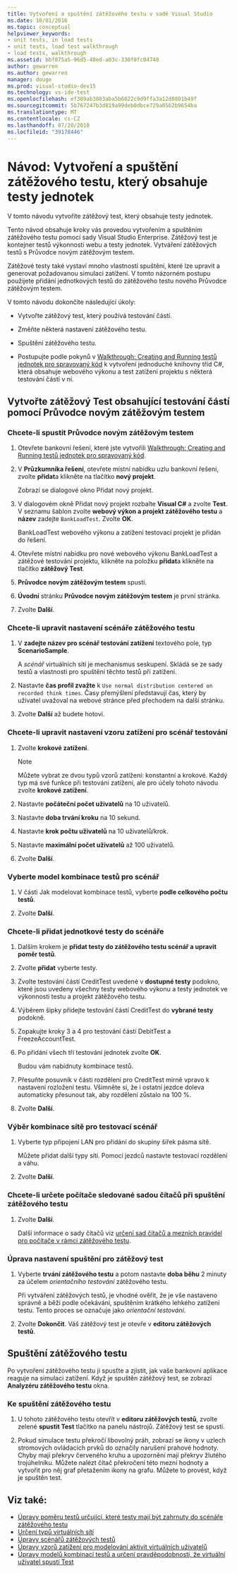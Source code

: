 ```yaml
---
title: Vytvoření a spuštění zátěžového testu v sadě Visual Studio
ms.date: 10/01/2016
ms.topic: conceptual
helpviewer_keywords:
- unit tests, in load tests
- unit tests, load test walkthrough
- load tests, walkthrough
ms.assetid: bbf075a5-96d5-48ed-a03c-330f0fc04748
author: gewarren
ms.author: gewarren
manager: douge
ms.prod: visual-studio-dev15
ms.technology: vs-ide-test
ms.openlocfilehash: ef389ab3803aba5b6022c9d9ffa3a12d0801b49f
ms.sourcegitcommit: 5b767247b3d819a99deb0dbce729a0562b9654ba
ms.translationtype: MT
ms.contentlocale: cs-CZ
ms.lasthandoff: 07/20/2018
ms.locfileid: "39178446"
---
```

# <a name="walkthrough-create-and-run-a-load-test-that-contains-unit-tests"></a>Návod: Vytvoření a spuštění zátěžového testu, který obsahuje testy jednotek

V tomto návodu vytvoříte zátěžový test, který obsahuje testy jednotek.

Tento návod obsahuje kroky vás provedou vytvořením a spuštěním zátěžového testu pomocí sady Visual Studio Enterprise. Zátěžový test je kontejner testů výkonnosti webu a testy jednotek. Vytváření zátěžových testů s Průvodce novým zátěžovým testem.

Zátěžové testy také vystaví mnoho vlastností spuštění, které lze upravit a generovat požadovanou simulaci zatížení. V tomto názorném postupu použijete přidání jednotkových testů do zátěžového testu nového Průvodce zátěžovým testem.

V tomto návodu dokončíte následující úkoly:

-   Vytvořte zátěžový test, který používá testování částí.

-   Změňte některá nastavení zátěžového testu.

-   Spuštění zátěžového testu.

-   Postupujte podle pokynů v [Walkthrough: Creating and Running testů jednotek pro spravovaný kód](../test/walkthrough-creating-and-running-unit-tests-for-managed-code.md) k vytvoření jednoduché knihovny tříd C#, která obsahuje webového výkonu a test zatížení projektu s některá testování částí v ní.

## <a name="create-a-load-test-containing-unit-tests-using-the-new-load-test-wizard"></a>Vytvořte zátěžový Test obsahující testování částí pomocí Průvodce novým zátěžovým testem

### <a name="to-start-the-new-load-test-wizard"></a>Chcete-li spustit Průvodce novým zátěžovým testem

1.  Otevřete bankovní řešení, které jste vytvořili [Walkthrough: Creating and Running testů jednotek pro spravovaný kód](../test/walkthrough-creating-and-running-unit-tests-for-managed-code.md).

2.  V **Průzkumníka řešení**, otevřete místní nabídku uzlu bankovní řešení, zvolte **přidat**a klikněte na tlačítko **nový projekt**.

     Zobrazí se dialogové okno Přidat nový projekt.

3.  V dialogovém okně Přidat nový projekt rozbalte **Visual C#** a zvolte **Test**. V seznamu šablon zvolte **webový výkon a projekt zátěžového testu** a **název** zadejte `BankLoadTest`. Zvolte **OK**.

     BankLoadTest webového výkonu a zatížení testovací projekt je přidán do řešení.

4.  Otevřete místní nabídku pro nové webového výkonu BankLoadTest a zátěžové testování projektu, klikněte na položku **přidat**a klikněte na tlačítko **zátěžový Test**.

5.  **Průvodce novým zátěžovým testem** spustí.

6.  **Úvodní** stránku **Průvodce novým zátěžovým testem** je první stránka.

7.  Zvolte **Další**.

### <a name="to-edit-settings-for-load-test-scenario"></a>Chcete-li upravit nastavení scénáře zátěžového testu

1.  V **zadejte název pro scénář testování zatížení** textového pole, typ **ScenarioSample**.

     A *scénář* virtuálních sítí je mechanismus seskupení. Skládá se ze sady testů a vlastnosti pro spuštění těchto testů při zatížení.

2.  Nastavte **čas profil zvažte** k `Use normal distribution centered on recorded think times`. Časy přemýšlení představují čas, který by uživatel uvažoval na webové stránce před přechodem na další stránku.

1.  Zvolte **Další** až budete hotoví.

### <a name="to-edit-load-pattern-setting-for-test-scenario"></a>Chcete-li upravit nastavení vzoru zatížení pro scénář testování

1.  Zvolte **krokové zatížení**.

    > [!NOTE]
    > Můžete vybrat ze dvou typů vzorů zatížení: konstantní a krokové. Každý typ má své funkce při testování zatížení, ale pro účely tohoto návodu zvolte **krokové zatížení**.

2.  Nastavte **počáteční počet uživatelů** na 10 uživatelů.

3.  Nastavte **doba trvání kroku** na 10 sekund.

4.  Nastavte **krok počtu uživatelů** na 10 uživatelů/krok.

5.  Nastavte **maximální počet uživatelů** až 100 uživatelů.

6.  Zvolte **Další**.

### <a name="to-select-test-mix-model-for-the-scenario"></a>Vyberte model kombinace testů pro scénář

1.  V části Jak modelovat kombinace testů, vyberte **podle celkového počtu testů**.

2.  Zvolte **Další**.

### <a name="to-add-unit-tests-to-the-scenario"></a>Chcete-li přidat jednotkové testy do scénáře

1.  Dalším krokem je **přidat testy do zátěžového testu scénář a upravit poměr testů**.

2.  Zvolte **přidat** vyberte testy.

3.  Zvolte testování částí CreditTest uvedené v **dostupné testy** podokno, které jsou uvedeny všechny testy webového výkonu a testy jednotek ve výkonnosti testu a projekt zátěžového testu.

4.  Výběrem šipky přidejte testování částí CreditTest do **vybrané testy** podokně.

5.  Zopakujte kroky 3 a 4 pro testování částí DebitTest a FreezeAccountTest.

6.  Po přidání všech tří testování jednotek zvolte **OK**.

     Budou vám nabídnuty kombinace testů.

7.  Přesuňte posuvník v části rozdělení pro CreditTest mírně vpravo k nastavení rozložení testu. Všimněte si, že i ostatní jezdce doleva automaticky přesunout tak, aby rozdělení zůstalo na 100 %.

8.  Zvolte **Další**.

### <a name="to-select-network-mix-for-test-scenario"></a>Výběr kombinace sítě pro testovací scénář

1.  Vyberte typ připojení LAN pro přidání do skupiny šířek pásma sítě.

     Můžete přidat další typy sítí. Pomocí jezdců nastavte testovací rozdělení a váhu.

2.  Zvolte **Další**.

### <a name="to-specify-computers-to-monitor-with-counter-sets-during-load-test-run"></a>Chcete-li určete počítače sledované sadou čítačů při spuštění zátěžového testu

1.  Zvolte **Další**.

     Další informace o sady čítačů viz [určení sad čítačů a mezních pravidel pro počítače v rámci zátěžového testu](../test/specify-counter-sets-and-threshold-rules-for-load-testing.md).

### <a name="to-edit-run-setting-for-load-test"></a>Úprava nastavení spuštění pro zátěžový test

1.  Vyberte **trvání zátěžového testu** a potom nastavte **doba běhu** 2 minuty za účelem *orientačního testování* zátěžového testu.

     Při vytváření zátěžových testů, je vhodné ověřit, že je vše nastaveno správně a běží podle očekávání, spuštěním krátkého lehkého zatížení testu. Tento proces se označuje jako *orientační testování*.

2.  Zvolte **Dokončit**. Váš zátěžový test je otevře v **editoru zátěžových testů**.

## <a name="running-the-load-test"></a>Spuštění zátěžového testu
 Po vytvoření zátěžového testu ji spusťte a zjistit, jak vaše bankovní aplikace reaguje na simulaci zatížení. Když je spuštěn zátěžový test, se zobrazí **Analyzéru zátěžového testu** okna.

### <a name="to-run-the-load-test"></a>Ke spuštění zátěžového testu

1.  U tohoto zátěžového testu otevřít v **editoru zátěžových testů**, zvolte zelené **spustit Test** tlačítko na panelu nástrojů. Zátěžový test se spustí.

2.  Pokud simulace testu překročí libovolný práh, zobrazí se ikony v uzlech stromových ovládacích prvků do označily narušení prahové hodnoty. Chyby mají překryv červeného kruhu a upozornění mají překryv žlutého trojúhelníku. Můžete nalézt čítač překročení této mezní hodnoty a vytvořit pro něj graf přetažením ikony na grafu. Můžete to provést, když je spuštěn test.

## <a name="see-also"></a>Viz také:

- [Úpravy poměru testů určující, které testy mají být zahrnuty do scénáře zátěžového testu](../test/edit-the-test-mix-to-specify-which-web-browsers-types-in-a-load-test-scenario.md)
- [Určení typů virtuálních sítí](../test/specify-virtual-network-types-in-a-load-test-scenario.md)
- [Úpravy scénářů zátěžových testů](../test/edit-load-test-scenarios.md)
- [Úpravy vzorů zatížení pro modelování aktivit virtuálních uživatelů](../test/edit-load-patterns-to-model-virtual-user-activities.md)
- [Úpravy modelů kombinací testů a určení pravděpodobnosti, že virtuální uživatel spustí Test](../test/edit-test-mix-models-to-specify-the-probability-of-a-virtual-user-running-a-test.md)